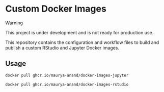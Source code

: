 # Custom Docker Images

> [!WARNING]
> This project is under development and is not ready for production use.

This repository contains the configuration and workflow files to build and publish a custom RStudio and Jupyter Docker images.

## Usage

```bash
docker pull ghcr.io/maurya-anand/docker-images-jupyter
```

```bash
docker pull ghcr.io/maurya-anand/docker-images-rstudio
```
